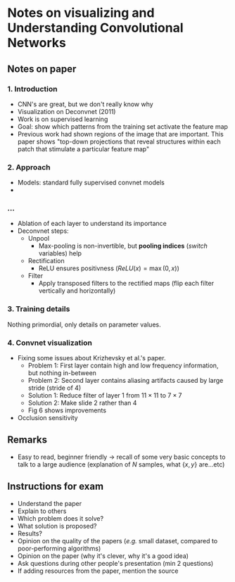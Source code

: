 # Notes on visualizing and Understanding Convolutional Networks
## Notes on paper
### 1. Introduction
- CNN's are great, but we don't really know why
- Visualization on Deconvnet (2011)
- Work is on supervised learning
- Goal: show which patterns from the training set activate the feature map
- Previous work had shown regions of the image that are important. This paper shows "top-down projections that reveal structures within each patch that stimulate a particular feature map"

### 2. Approach
- Models: standard fully supervised convnet models
- 
### ...
- Ablation of each layer to understand its importance
- Deconvnet steps:
    - Unpool 
        - Max-pooling is non-invertible, but **pooling indices** (*switch* variables) help
    - Rectification
        - ReLU ensures positivness ($ReLU(x) = \max(0, x)$)
    - Filter
        - Apply transposed filters to the rectified maps (flip each filter vertically and horizontally)

### 3. Training details
Nothing primordial, only details on parameter values.

### 4. Convnet visualization
- Fixing some issues about Krizhevsky et al.'s paper.
    - Problem 1: First layer contain high and low frequency information, but nothing in-between
    - Problem 2: Second layer contains aliasing artifacts caused by large stride (stride of 4)
    - Solution 1: Reduce filter of layer 1 from $11 \times 11$ to $7 \times 7$
    - Solution 2: Make slide 2 rather than 4
    - Fig 6 shows improvements
- Occlusion sensitivity

## Remarks
- Easy to read, beginner friendly -> recall of some very basic concepts to talk to a large audience (explanation of $N$ samples, what $\{x, y\}$ are...etc)

## Instructions for exam
- Understand the paper
- Explain to others
- Which problem does it solve?
- What solution is proposed?
- Results?
- Opinion on the quality of the papers (*e.g.* small dataset, compared to poor-performing algorithms)
- Opinion on the paper (why it's clever, why it's a good idea)
- Ask questions during other people's presentation (min 2 questions)
- If adding resources from the paper, mention the source